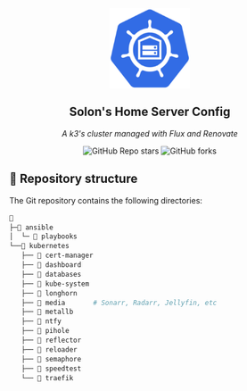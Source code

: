<div align="center">

<img src="https://raw.githubusercontent.com/auricom/home-ops/main/docs/src/assets/logo.png" align="center" width="144px" height="144px"/>

## Solon's Home Server Config

_A k3's cluster managed with Flux and Renovate_

</div>

<div align="center">

![GitHub Repo stars](https://img.shields.io/github/stars/1Solon/AS2-AES-Encryption?style=for-the-badge)
![GitHub forks](https://img.shields.io/github/forks/1Solon/AS2-AES-Encryption?style=for-the-badge)

</div>

## 📂 Repository structure

The Git repository contains the following directories:

```sh
📁
├─📁 ansible 
│  └─ 📁 playbooks
└──📁 kubernetes     
   ├── 📁 cert-manager
   ├── 📁 dashboard
   ├── 📁 databases
   ├── 📁 kube-system
   ├── 📁 longhorn
   ├── 📁 media       # Sonarr, Radarr, Jellyfin, etc
   ├── 📁 metallb
   ├── 📁 ntfy
   ├── 📁 pihole
   ├── 📁 reflector
   ├── 📁 reloader
   ├── 📁 semaphore
   ├── 📁 speedtest
   └── 📁 traefik